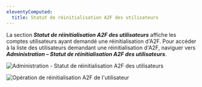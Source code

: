 ```yaml
---
eleventyComputed:
  title: Statut de réinitialisation A2F des utilisateurs
---
```

La section ***Statut de réinitialisation A2F des utilisateurs*** affiche les comptes utilisateurs ayant demandé une réinitialisation d'A2F. Pour accéder à la liste des utilisateurs demandant une réinitialisation d'A2F, naviguer vers ***Administration – Statut de réinitialisation A2F des utilisateurs***.

![Administration - Statut de réinitialisation A2F des utilisateurs](https://cdnweb.devolutions.net/docs/docs_en_server_ServerOp8037.png)

![Opération de réinitialisation A2F de l'utilisateur](https://cdnweb.devolutions.net/docs/docs_en_server_ServerOp8038.png)

